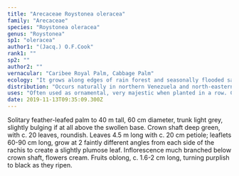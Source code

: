 ```yaml
---
title: "Arecaceae Roystonea oleracea"
family: "Arecaceae"
species: "Roystonea oleracea"
genus: "Roystonea"
sp1: "oleracea"
author1: "(Jacq.) O.F.Cook"
rank1: ""
sp2: ""
author2: ""
vernacular: "Caribee Royal Palm, Cabbage Palm"
ecology: "It grows along edges of rain forest and seasonally flooded savanna from sea level to c. 1,600 m."
distribution: "Occurs naturally in northern Venezuela and north-eastern Colombia"
uses: "Often used as ornamental, very majestic when planted in a row. Cabbage is edible."
date: 2019-11-13T09:35:09.300Z
---
```

Solitary feather-leafed palm to 40 m tall, 60 cm diameter, trunk light grey, slightly bulging if at all above the swollen base. Crown shaft deep green, with c. 20 leaves, roundish. Leaves 4.5 m long with c. 20 cm petiole; leaflets 60-90 cm long, grow at 2 faintly different angles from each side of the rachis to create a slightly plumose leaf. Inflorescence much branched below crown shaft, flowers cream. Fruits oblong, c. 1.6-2 cm long, turning purplish to black as they ripen.